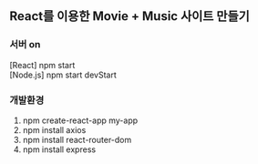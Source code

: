 ## React를 이용한 Movie + Music 사이트 만들기

### 서버 on
[React] npm start<br/>
[Node.js] npm start devStart

### 개발환경
1. npm create-react-app my-app
2. npm install axios
3. npm install react-router-dom</br>
4. npm install express
